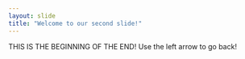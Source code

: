 ```yaml
---
layout: slide
title: "Welcome to our second slide!"
---
```

THIS IS THE BEGINNING OF THE END!
Use the left arrow to go back!
